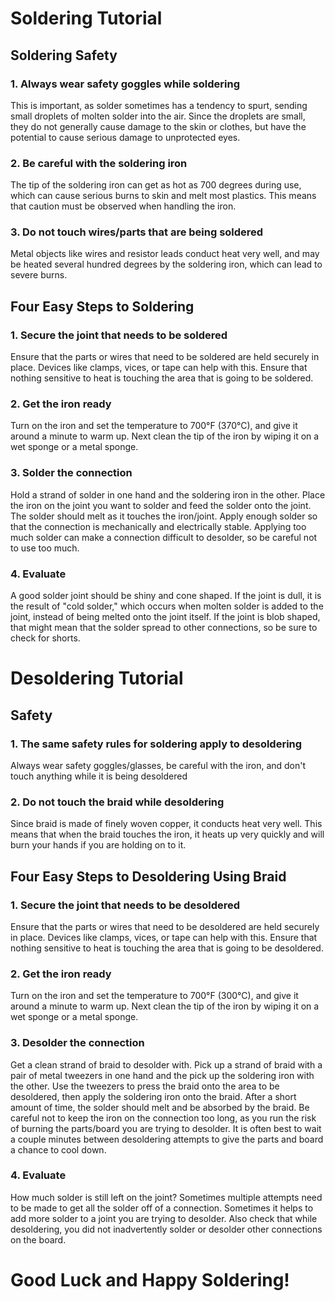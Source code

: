 # Soldering Tutorial
## Soldering Safety
### 1. Always wear safety goggles while soldering
This is important, as solder sometimes has a tendency to spurt, sending small droplets of molten solder into the air. Since the droplets are small, they do not generally cause damage to the skin or clothes, but have the potential to cause serious damage to unprotected eyes.
### 2. Be careful with the soldering iron
The tip of the soldering iron can get as hot as 700 degrees during use, which can cause serious burns to skin and melt most plastics. This means that caution must be observed when handling the iron.
### 3. Do not touch wires/parts that are being soldered
Metal objects like wires and resistor leads conduct heat very well, and may be heated several hundred degrees by the soldering iron, which can lead to severe burns.
## Four Easy Steps to Soldering
### 1. Secure the joint that needs to be soldered
Ensure that the parts or wires that need to be soldered are held securely in place. Devices like clamps, vices, or tape can help with this. Ensure that nothing sensitive to heat is touching the area that is going to be soldered.
### 2. Get the iron ready
Turn on the iron and set the temperature to 700&deg;F (370&deg;C), and give it around a minute to warm up. Next clean the tip of the iron by wiping it on a wet sponge or a metal sponge.
### 3. Solder the connection
Hold a strand of solder in one hand and the soldering iron in the other. Place the iron on the joint you want to solder and feed the solder onto the joint. The solder should melt as it touches the iron/joint. Apply enough solder so that the connection is mechanically and electrically stable. Applying too much solder can make a connection difficult to desolder, so be careful not to use too much.
### 4. Evaluate
A good solder joint should be shiny and cone shaped. If the joint is dull, it is the result of "cold solder," which occurs when molten solder is added to the joint, instead of being melted onto the joint itself. If the joint is blob shaped, that might mean that the solder spread to other connections, so be sure to check for shorts.
# Desoldering Tutorial
## Safety
### 1. The same safety rules for soldering apply to desoldering
Always wear safety goggles/glasses, be careful with the iron, and don't touch anything while it is being desoldered
### 2. Do not touch the braid while desoldering
Since braid is made of finely woven copper, it conducts heat very well. This means that when the braid touches the iron, it heats up very quickly and will burn your hands if you are holding on to it.
## Four Easy Steps to Desoldering Using Braid
### 1. Secure the joint that needs to be desoldered
Ensure that the parts or wires that need to be desoldered are held securely in place. Devices like clamps, vices, or tape can help with this. Ensure that nothing sensitive to heat is touching the area that is going to be desoldered.
### 2. Get the iron ready
Turn on the iron and set the temperature to 700&deg;F (300&deg;C), and give it around a minute to warm up. Next clean the tip of the iron by wiping it on a wet sponge or a metal sponge.
### 3. Desolder the connection
Get a clean strand of braid to desolder with. Pick up a strand of braid with a pair of metal tweezers in one hand and the pick up the soldering iron with the other. Use the tweezers to press the braid onto the area to be desoldered, then apply the soldering iron onto the braid. After a short amount of time, the solder should melt and be absorbed by the braid. Be careful not to keep the iron on the connection too long, as you run the risk of burning the parts/board you are trying to desolder. It is often best to wait a couple minutes between desoldering attempts to give the parts and board a chance to cool down.
### 4. Evaluate
How much solder is still left on the joint? Sometimes multiple attempts need to be made to get all the solder off of a connection. Sometimes it helps to add more solder to a joint you are trying to desolder. Also check that while desoldering, you did not inadvertently solder or desolder other connections on the board.

# Good Luck and Happy Soldering!
